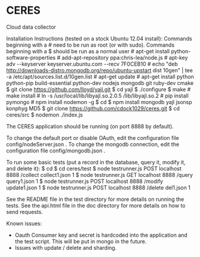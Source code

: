 CERES
========

Cloud data collector

Installation Instructions (tested on a stock Ubuntu 12.04 install):
Commands beginning with a # need to be run as root (or with sudo).  Commands beginning with a $ should be run as a normal user
	# apt-get install python-software-properties
	# add-apt-repository ppa:chris-lea/node.js
	# apt-key adv --keyserver keyserver.ubuntu.com --recv 7F0CEB10
	# echo "deb http://downloads-distro.mongodb.org/repo/ubuntu-upstart dist 10gen" | tee -a /etc/apt/sources.list.d/10gen.list
	# apt-get update
	# apt-get install python python-pip build-essential python-dev nodejs mongodb git ruby-dev cmake
	$ git clone https://github.com/lloyd/yajl.git
	$ cd yajl
	$ ./configure
	$ make
	# make install
	# ln -s /usr/local/lib/libyajl.so.2.0.5 /lib/libyajl.so.2
	# pip install pymongo
    # npm install nodemon -g
    $ cd
    $ npm install mongodb yajl jsonsp konphyg MD5
    $ git clone https://github.com/cdock1029/ceres.git
    $ cd ceres/src
    $ nodemon ./index.js

The CERES application should be running (on port 8888 by default).

To change the default port or disable OAuth, edit the configuration file config/nodeServer.json .
To change the mongodb connection, edit the configuration file config/mongodb.json .

To run some basic tests (put a record in the database, query it, modify it, and delete it):
	$ cd
	$ cd ceres/test
	$ node testrunner.js POST localhost 8888 /collect collect1.json 1
	$ node testrunner.js GET localhost 8888 /query query1.json 1
	$ node testrunner.js POST localhost 8888 /modify update1.json 1
	$ node testrunner.js POST localhost 8888 /delete del1.json 1
	
See the README file in the test directory for more details on running the tests.
See the api.html file in the doc directory for more details on how to send requests.

Known issues:
- Oauth Consumer key and secret is hardcoded into the application and the test script.  This will be put in mongo in the future.
- Issues with update / delete and sharding.

